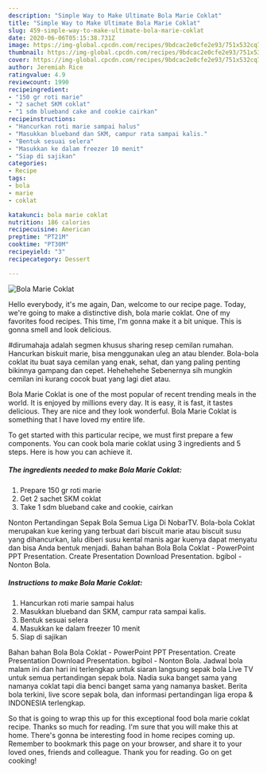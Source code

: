 ```yaml
---
description: "Simple Way to Make Ultimate Bola Marie Coklat"
title: "Simple Way to Make Ultimate Bola Marie Coklat"
slug: 459-simple-way-to-make-ultimate-bola-marie-coklat
date: 2020-06-06T05:15:38.731Z
image: https://img-global.cpcdn.com/recipes/9bdcac2e0cfe2e93/751x532cq70/bola-marie-coklat-foto-resep-utama.jpg
thumbnail: https://img-global.cpcdn.com/recipes/9bdcac2e0cfe2e93/751x532cq70/bola-marie-coklat-foto-resep-utama.jpg
cover: https://img-global.cpcdn.com/recipes/9bdcac2e0cfe2e93/751x532cq70/bola-marie-coklat-foto-resep-utama.jpg
author: Jeremiah Rice
ratingvalue: 4.9
reviewcount: 1990
recipeingredient:
- "150 gr roti marie"
- "2 sachet SKM coklat"
- "1 sdm blueband cake and cookie cairkan"
recipeinstructions:
- "Hancurkan roti marie sampai halus"
- "Masukkan blueband dan SKM, campur rata sampai kalis."
- "Bentuk sesuai selera"
- "Masukkan ke dalam freezer 10 menit"
- "Siap di sajikan"
categories:
- Recipe
tags:
- bola
- marie
- coklat

katakunci: bola marie coklat 
nutrition: 186 calories
recipecuisine: American
preptime: "PT21M"
cooktime: "PT30M"
recipeyield: "3"
recipecategory: Dessert

---
```



![Bola Marie Coklat](https://img-global.cpcdn.com/recipes/9bdcac2e0cfe2e93/751x532cq70/bola-marie-coklat-foto-resep-utama.jpg)

Hello everybody, it's me again, Dan, welcome to our recipe page. Today, we're going to make a distinctive dish, bola marie coklat. One of my favorites food recipes. This time, I'm gonna make it a bit unique. This is gonna smell and look delicious.

#dirumahaja adalah segmen khusus sharing resep cemilan rumahan. Hancurkan biskuit marie, bisa menggunakan uleg an atau blender. Bola-bola coklat itu buat saya cemilan yang enak, sehat, dan yang paling penting bikinnya gampang dan cepet. Hehehehehe Sebenernya sih mungkin cemilan ini kurang cocok buat yang lagi diet atau.

Bola Marie Coklat is one of the most popular of recent trending meals in the world. It is enjoyed by millions every day. It is easy, it is fast, it tastes delicious. They are nice and they look wonderful. Bola Marie Coklat is something that I have loved my entire life.


To get started with this particular recipe, we must first prepare a few components. You can cook bola marie coklat using 3 ingredients and 5 steps. Here is how you can achieve it.

<!--inarticleads1-->

##### The ingredients needed to make Bola Marie Coklat:

1. Prepare 150 gr roti marie
1. Get 2 sachet SKM coklat
1. Take 1 sdm blueband cake and cookie, cairkan


Nonton Pertandingan Sepak Bola Semua Liga Di NobarTV. Bola-bola Coklat merupakan kue kering yang terbuat dari biscuit marie atau biscuit susu yang dihancurkan, lalu diberi susu kental manis agar kuenya dapat menyatu dan bisa Anda bentuk menjadi. Bahan bahan Bola Bola Coklat - PowerPoint PPT Presentation. Create Presentation Download Presentation. bgibol - Nonton Bola. 

<!--inarticleads2-->

##### Instructions to make Bola Marie Coklat:

1. Hancurkan roti marie sampai halus
1. Masukkan blueband dan SKM, campur rata sampai kalis.
1. Bentuk sesuai selera
1. Masukkan ke dalam freezer 10 menit
1. Siap di sajikan


Bahan bahan Bola Bola Coklat - PowerPoint PPT Presentation. Create Presentation Download Presentation. bgibol - Nonton Bola. Jadwal bola malam ini dan hari ini terlengkap untuk siaran langsung sepak bola Live TV untuk semua pertandingan sepak bola. Nadia suka banget sama yang namanya coklat tapi dia benci banget sama yang namanya basket. Berita bola terkini, live score sepak bola, dan informasi pertandingan liga eropa &amp; INDONESIA terlengkap. 

So that is going to wrap this up for this exceptional food bola marie coklat recipe. Thanks so much for reading. I'm sure that you will make this at home. There's gonna be interesting food in home recipes coming up. Remember to bookmark this page on your browser, and share it to your loved ones, friends and colleague. Thank you for reading. Go on get cooking!
